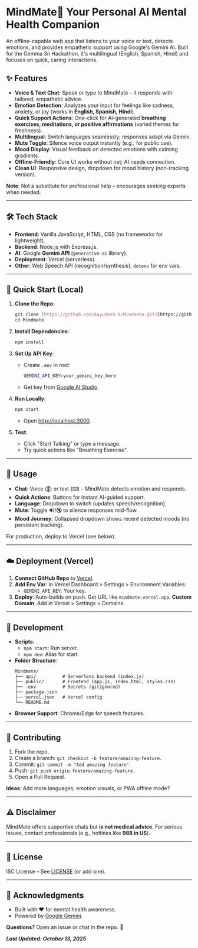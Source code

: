 # MindMate🧠 **Your Personal AI Mental Health Companion**

An offline-capable web app that listens to your voice or text, detects emotions, and provides empathetic support using Google's Gemini AI. Built for the Gemma 3n Hackathon, it's multilingual (English, Spanish, Hindi) and focuses on quick, caring interactions.

## ✨ Features

- **Voice & Text Chat**: Speak or type to MindMate – it responds with tailored, empathetic advice.
- **Emotion Detection**: Analyzes your input for feelings like sadness, anxiety, or joy (works in **English, Spanish, Hindi**).
- **Quick Support Actions**: One-click for AI-generated **breathing exercises, meditations, or positive affirmations** (varied themes for freshness).
- **Multilingual**: Switch languages seamlessly; responses adapt via Gemini.
- **Mute Toggle**: Silence voice output instantly (e.g., for public use).
- **Mood Display**: Visual feedback on detected emotions with calming gradients.
- **Offline-Friendly**: Core UI works without net; AI needs connection.
- **Clean UI**: Responsive design, dropdown for mood history (non-tracking version).

**Note**: Not a substitute for professional help – encourages seeking experts when needed.

---

## 🛠 Tech Stack

- **Frontend**: Vanilla JavaScript, HTML, CSS (no frameworks for lightweight).
- **Backend**: Node.js with Express.js.
- **AI**: Google **Gemini API** (`generative-ai` library).
- **Deployment**: Vercel (serverless).
- **Other**: Web Speech API (recognition/synthesis), `dotenv` for env vars.

---

## 🚀 Quick Start (Local)

1.  **Clone the Repo**:
    ```bash
    git clone [https://github.com/Aayudesh-k/Mindmate.git](https://github.com/Aayudesh-k/Mindmate.git)
    cd Mindmate
    ```

2.  **Install Dependencies**:
    ```bash
    npm install
    ```

3.  **Set Up API Key**:
    -   Create `.env` in root:
        ```bash
        GEMINI_API_KEY=your_gemini_key_here
        ```
    -   Get key from [Google AI Studio](https://aistudio.google.com/app/apikey).

4.  **Run Locally**:
    ```bash
    npm start
    ```
    -   Open [http://localhost:3000](http://localhost:3000).

5.  **Test**:
    -   Click "Start Talking" or type a message.
    -   Try quick actions like "Breathing Exercise".

---

## 📱 Usage

-   **Chat**: Voice (🎤) or text (⌨️) – MindMate detects emotion and responds.
-   **Quick Actions**: Buttons for instant AI-guided support.
-   **Language**: Dropdown to switch (updates speech/recognition).
-   **Mute**: Toggle 🔊/🔇 to silence responses mid-flow.
-   **Mood Journey**: Collapsed dropdown shows recent detected moods (no persistent tracking).

For production, deploy to Vercel (see below).

---

## ☁️ Deployment (Vercel)

1.  **Connect GitHub Repo** to [Vercel](https://vercel.com).
2.  **Add Env Var**: In Vercel Dashboard > Settings > Environment Variables:
    -   `GEMINI_API_KEY`: Your key.
3.  **Deploy**: Auto-builds on push. Get URL like `mindmate.vercel.app`.
**Custom Domain**: Add in Vercel > Settings > Domains.

---

## 🔧 Development

-   **Scripts**:
    -   `npm start`: Run server.
    -   `npm dev`: Alias for start.
-   **Folder Structure**:
    ```
    Mindmate/
    ├── api/          # Serverless backend (index.js)
    ├── public/       # Frontend (app.js, index.html, styles.css)
    ├── .env          # Secrets (gitignored)
    ├── package.json
    ├── vercel.json   # Vercel config
    └── README.md
    ```
-   **Browser Support**: Chrome/Edge for speech features.

---

## 🤝 Contributing

1.  Fork the repo.
2.  Create a branch: `git checkout -b feature/amazing-feature`.
3.  Commit: `git commit -m "Add amazing feature"`.
4.  Push: `git push origin feature/amazing-feature`.
5.  Open a Pull Request.

**Ideas**: Add more languages, emotion visuals, or PWA offline mode?

---

## ⚠️ Disclaimer

MindMate offers supportive chats but **is not medical advice**. For serious issues, contact professionals (e.g., hotlines like **988 in US**).

---

## 📄 License

ISC License – See [LICENSE](LICENSE) (or add one).

---

## 🙏 Acknowledgments

-   Built with ❤️ for mental health awareness.
-   Powered by [Google Gemini](https://ai.google.dev).

**Questions?** Open an issue or chat in the repo. 💚

***Last Updated: October 13, 2025***
